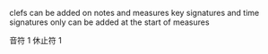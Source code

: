 clefs can be added on notes and measures
key signatures and time signatures only can be added at the start of measures

音符 1
休止符 1
